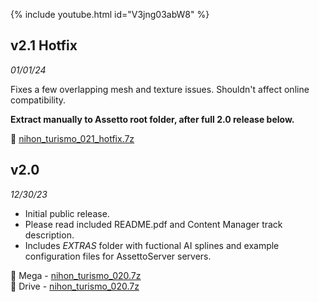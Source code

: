 {% include youtube.html id="V3jng03abW8" %}

## v2.1 Hotfix

*01/01/24*

Fixes a few overlapping mesh and texture issues. Shouldn't affect online compatibility. 

**Extract manually to Assetto root folder, after full 2.0 release below.**

🔗 [nihon_turismo_021_hotfix.7z](https://drive.google.com/file/d/1tqpWqBwoeqwn1CeAVHoZcmtSS1cMv1Ol/view?usp=sharing)

## v2.0  

*12/30/23*

* Initial public release.
* Please read included README.pdf and Content Manager track description.
* Includes *EXTRAS* folder with fuctional AI splines and example configuration files for AssettoServer servers.

🔗 Mega - [nihon_turismo_020.7z](https://mega.nz/file/tCd0gZKL#mcPlZ9I4GDE-EDjjRntCNz8j3D-v41XrDV_aQXvxBpE)  
🔗 Drive - [nihon_turismo_020.7z](https://drive.google.com/file/d/10U-xNna54X88qt--AWABFmwucaN98i28/view?usp=sharing)
